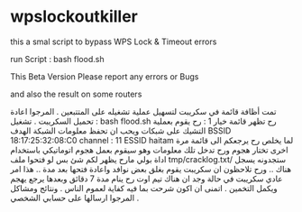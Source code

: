 wpslockoutkiller
================

this a smal script to bypass WPS Lock &amp; Timeout errors

run Script : bash flood.sh 

This Beta Version Please report any errors or Bugs 

and also the result on some routers 

تمت أظافة قائمة في سكريبت لتسهيل عملية تشغيله على المتتبعين .
المرجوا اعادة تحميل السكريبت .
تشغيل :
bash flood.sh
رح تظهر قائمة
خيار 1 : رح يقوم بعملية التشيك على شبكات ويحب ان تحفظ معلومات الشبكة الهدف
BSSID 18:17:25:32:08:C0
channel : 11 
ESSID haitam
لما يخلص رح يرجعكم الى قائمة مرة اخرى تختار هجوم
ورح تدخل تلك معلومات وهو سيقوم بعمل هجوم اتوماتيكي باستخدام اداة بولي
مارح يظهر لكم شئ بس
لو فتحوا ملف 
tmp/cracklog.txt/
ستجدونه يسجل هناك ..
ورح تلاحظون ان سكريبت يقوم بغلق بعض نوافد واعادة فتحها بعد مدة .. هذا امر عادي
سكريبت في حالة وجد ان هناك تيم اوت رح ينام مدة 7 دقائق وبعدها يرجع يهجم ويكمل التخمين
. اتمنى ان اكون شرحت بما فيه كفاية لعموم الناس .
ونتائج ومشاكل المرجوا ارسالها على حسابي الشخصي .
